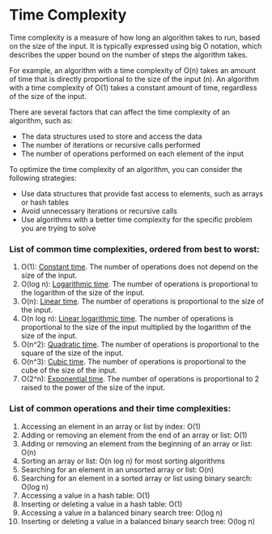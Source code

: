 # Time Complexity

Time complexity is a measure of how long an algorithm takes to run, based on the size of the input. It is typically expressed using big O notation, which describes the upper bound on the number of steps the algorithm takes.

For example, an algorithm with a time complexity of O(n) takes an amount of time that is directly proportional to the size of the input (n). An algorithm with a time complexity of O(1) takes a constant amount of time, regardless of the size of the input.

There are several factors that can affect the time complexity of an algorithm, such as:

- The data structures used to store and access the data
- The number of iterations or recursive calls performed
- The number of operations performed on each element of the input

To optimize the time complexity of an algorithm, you can consider the following strategies:

- Use data structures that provide fast access to elements, such as arrays or hash tables
- Avoid unnecessary iterations or recursive calls
- Use algorithms with a better time complexity for the specific problem you are trying to solve

### List of common time complexities, ordered from best to worst:

1. O(1): [Constant time](ConstantTime.md). The number of operations does not depend on the size of the input.
2. O(log n): [Logarithmic time](LogarithmicTime.md). The number of operations is proportional to the logarithm of the size of the input.
3. O(n): [Linear time](LinearTime.md). The number of operations is proportional to the size of the input.
4. O(n log n): [Linear logarithmic time](LinearLogarithmicTime.md). The number of operations is proportional to the size of the input multiplied by the logarithm of the size of the input.
5. O(n^2): [Quadratic time](QuadraticTime.md). The number of operations is proportional to the square of the size of the input.
6. O(n^3): [Cubic time](CubicTime.md). The number of operations is proportional to the cube of the size of the input.
7. O(2^n): [Exponential time](ExponentialTime.md). The number of operations is proportional to 2 raised to the power of the size of the input.

### List of common operations and their time complexities:
1. Accessing an element in an array or list by index: O(1)
2. Adding or removing an element from the end of an array or list: O(1)
3. Adding or removing an element from the beginning of an array or list: O(n)
4. Sorting an array or list: O(n log n) for most sorting algorithms
5. Searching for an element in an unsorted array or list: O(n)
6. Searching for an element in a sorted array or list using binary search: O(log n)
7. Accessing a value in a hash table: O(1)
8. Inserting or deleting a value in a hash table: O(1)
9. Accessing a value in a balanced binary search tree: O(log n)
10. Inserting or deleting a value in a balanced binary search tree: O(log n)
